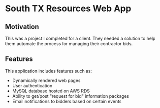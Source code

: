 # South TX Resources Web App

## Motivation
This was a project I completed for a client. They needed a solution to help them automate the process for managing their contractor bids. 

## Features
This application includes features such as:
<ul>
  <li>Dynamically rendered web pages</li>
  <li>User authentication</li>
  <li>MySQL database hosted on AWS RDS</li>
  <li>Ability to get/post "request for bid" information packages</li>
  <li>Email notifications to bidders based on certain events</li>
</ul>
